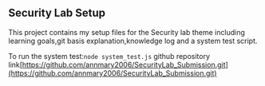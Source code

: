 ## Security Lab Setup

This project contains my setup files for the Security lab theme including learning goals,git basis explanation,knowledge log and a system test script.

To run the system test:`node system_test.js`
github repository link[https://github.com/annmary2006/SecurityLab_Submission.git](https://github.com/annmary2006/SecurityLab_Submission.git)